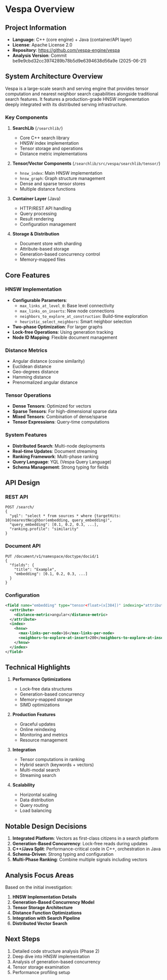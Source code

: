 # Vespa Overview

## Project Information

- **Language**: C++ (core engine) + Java (container/API layer)
- **License**: Apache License 2.0
- **Repository**: https://github.com/vespa-engine/vespa
- **Analysis Version**: Commit be9e9cbd32cc3974289b78b5d9e6394638d56a9e (2025-06-21)

## System Architecture Overview

Vespa is a large-scale search and serving engine that provides tensor computation and nearest neighbor search capabilities alongside traditional search features. It features a production-grade HNSW implementation deeply integrated with its distributed serving infrastructure.

### Key Components

1. **SearchLib** (`/searchlib/`)
   - Core C++ search library
   - HNSW index implementation
   - Tensor storage and operations
   - Distance metric implementations

2. **Tensor/Vector Components** (`/searchlib/src/vespa/searchlib/tensor/`)
   - `hnsw_index`: Main HNSW implementation
   - `hnsw_graph`: Graph structure management
   - Dense and sparse tensor stores
   - Multiple distance functions

3. **Container Layer** (Java)
   - HTTP/REST API handling
   - Query processing
   - Result rendering
   - Configuration management

4. **Storage & Distribution**
   - Document store with sharding
   - Attribute-based storage
   - Generation-based concurrency control
   - Memory-mapped files

## Core Features

### HNSW Implementation
- **Configurable Parameters**:
  - `max_links_at_level_0`: Base level connectivity
  - `max_links_on_inserts`: New node connections
  - `neighbors_to_explore_at_construction`: Build-time exploration
  - `heuristic_select_neighbors`: Smart neighbor selection
- **Two-phase Optimization**: For larger graphs
- **Lock-free Operations**: Using generation tracking
- **Node ID Mapping**: Flexible document management

### Distance Metrics
- Angular distance (cosine similarity)
- Euclidean distance
- Geo-degrees distance
- Hamming distance
- Prenormalized angular distance

### Tensor Operations
- **Dense Tensors**: Optimized for vectors
- **Sparse Tensors**: For high-dimensional sparse data
- **Mixed Tensors**: Combination of dense/sparse
- **Tensor Expressions**: Query-time computations

### System Features
- **Distributed Search**: Multi-node deployments
- **Real-time Updates**: Document streaming
- **Ranking Framework**: Multi-phase ranking
- **Query Language**: YQL (Vespa Query Language)
- **Schema Management**: Strong typing for fields

## API Design

### REST API
```http
POST /search/
{
  "yql": "select * from sources * where {targetHits: 10}nearestNeighbor(embedding, query_embedding)",
  "query_embedding": [0.1, 0.2, 0.3, ...],
  "ranking.profile": "similarity"
}
```

### Document API
```http
PUT /document/v1/namespace/doctype/docid/1
{
  "fields": {
    "title": "Example",
    "embedding": [0.1, 0.2, 0.3, ...]
  }
}
```

### Configuration
```xml
<field name="embedding" type="tensor<float>(x[384])" indexing="attribute | index">
  <attribute>
    <distance-metric>angular</distance-metric>
  </attribute>
  <index>
    <hnsw>
      <max-links-per-node>16</max-links-per-node>
      <neighbors-to-explore-at-insert>200</neighbors-to-explore-at-insert>
    </hnsw>
  </index>
</field>
```

## Technical Highlights

1. **Performance Optimizations**
   - Lock-free data structures
   - Generation-based concurrency
   - Memory-mapped storage
   - SIMD optimizations

2. **Production Features**
   - Graceful updates
   - Online reindexing
   - Monitoring and metrics
   - Resource management

3. **Integration**
   - Tensor computations in ranking
   - Hybrid search (keywords + vectors)
   - Multi-modal search
   - Streaming search

4. **Scalability**
   - Horizontal scaling
   - Data distribution
   - Query routing
   - Load balancing

## Notable Design Decisions

1. **Integrated Platform**: Vectors as first-class citizens in a search platform
2. **Generation-Based Concurrency**: Lock-free reads during updates
3. **C++/Java Split**: Performance-critical code in C++, orchestration in Java
4. **Schema-Driven**: Strong typing and configuration
5. **Multi-Phase Ranking**: Combine multiple signals including vectors

## Analysis Focus Areas

Based on the initial investigation:

1. **HNSW Implementation Details**
2. **Generation-Based Concurrency Model**
3. **Tensor Storage Architecture**
4. **Distance Function Optimizations**
5. **Integration with Search Pipeline**
6. **Distributed Vector Search**

## Next Steps

1. Detailed code structure analysis (Phase 2)
2. Deep dive into HNSW implementation
3. Analysis of generation-based concurrency
4. Tensor storage examination
5. Performance profiling setup